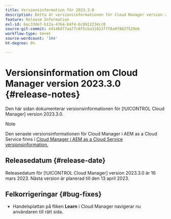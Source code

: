 ```yaml
---
title: Versionsinformation för 2023.3.0
description: Detta är versionsinformationen för Cloud Manager version 2023.3.0.
feature: Release Information
exl-id: 6ec33de7-b12a-4764-b4f4-bc0912234cc0
source-git-commit: e4146d77aa77c0f5cba31021f7f8a9f882f529eb
workflow-type: tm+mt
source-wordcount: '104'
ht-degree: 0%

---
```


# Versionsinformation om Cloud Manager version 2023.3.0 {#release-notes}

Den här sidan dokumenterar versionsinformationen för [!UICONTROL Cloud Manager] version 2023.3.0.

>[!NOTE]
>
>Den senaste versionsinformationen för Cloud Manager i AEM as a Cloud Service finns i [Cloud Manager i AEM as a Cloud Service versionsinformation.](https://experienceleague.adobe.com/docs/experience-manager-cloud-service/content/implementing/using-cloud-manager/release-notes-cloud-manager/release-notes-cm-current.html)

## Releasedatum {#release-date}

Releasedatum för [!UICONTROL Cloud Manager] version 2023.3.0 är 16 mars 2023. Nästa version är planerad till den 13 april 2023.

## Felkorrigeringar {#bug-fixes}

* Handelsplattan på fliken **Learn** i Cloud Manager navigerar nu användaren till rätt sida.
